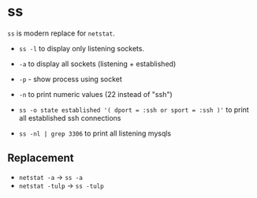 # ss

`ss` is modern replace for `netstat`.

- `ss -l` to display only listening sockets.
- `-a` to display all sockets (listening + established)
- `-p` - show process using socket
- `-n` to print numeric values (22 instead of "ssh")

- `ss -o state established '( dport = :ssh or sport = :ssh )'` to print all established ssh connections
- `ss -nl | grep 3306` to print all listening mysqls

## Replacement

- `netstat -a` -> `ss -a`
- `netstat -tulp` -> `ss -tulp`
